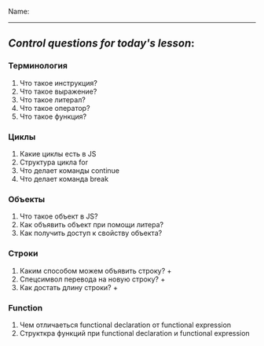 Name: 

---
## *Control questions for today's lesson*:

### Терминология

1. Что такое инструкция?
2. Что такое выражение?
3. Что такое литерал?
4. Что такое оператор?
5. Что такое функция? 

### Циклы

1. Какие циклы есть в JS
2. Структура цикла for
3.  Что делает команды continue 
4.  Что делает команда break

### Объекты

1. Что такое объект в JS?
2. Как объявить объект при помощи литера?
3. Как получить доступ к свойству объекта?

### Строки

1. Каким способом можем объявить строку? + 
2. Спецсимвол перевода на новую строку? +
3. Как достать длину строки? +

###  Function

1. Чем отличаеться functional declaration от functional expression
2. Структкра функций при functional declaration и functional expression

